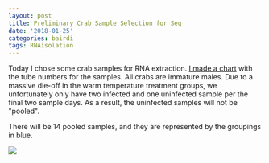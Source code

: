 ```yaml
---
layout: post
title: Preliminary Crab Sample Selection for Seq
date: '2018-01-25'
categories: bairdi
tags: RNAisolation
---
```

Today I chose some crab samples for RNA extraction. [I made a chart](http://owl.fish.washington.edu/scaphapoda/grace/Crab-project/Samples-for-RNA-isolation.png) with the tube numbers for the samples. All crabs are immature males. Due to a massive die-off in the warm temperature treatment groups, we unfortunately only have two infected and one uninfected sample per the final two sample days. As a result, the uninfected samples will not be "pooled". 

There will be 14 pooled samples, and they are represented by the groupings in blue. 

![](http://owl.fish.washington.edu/scaphapoda/grace/Crab-project/Samples-for-RNA-isolation.png)
